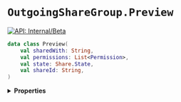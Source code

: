 # `OutgoingShareGroup.Preview`


[![API: Internal/Beta](https://img.shields.io/static/v1?label=API&message=Internal/Beta&color=red&style=flat-square)](/docs/developer-guide/core/api-conventions.md)



```kotlin
data class Preview(
    val sharedWith: String,
    val permissions: List<Permission>,
    val state: Share.State,
    val shareId: String,
)
```

<details>
<summary>
<b>Properties</b>
</summary>

<details>
<summary>
<code>sharedWith</code>: <code><code><a href='https://kotlinlang.org/api/latest/jvm/stdlib/kotlin/-string/'>String</a></code></code>
</summary>





</details>

<details>
<summary>
<code>permissions</code>: <code><code><a href='https://kotlinlang.org/api/latest/jvm/stdlib/kotlin.collections/-list/'>List</a>&lt;<a href='/docs/reference/dk.sdu.cloud.provider.api.Permission.md'>Permission</a>&gt;</code></code>
</summary>





</details>

<details>
<summary>
<code>state</code>: <code><code><a href='#share.state'>Share.State</a></code></code>
</summary>





</details>

<details>
<summary>
<code>shareId</code>: <code><code><a href='https://kotlinlang.org/api/latest/jvm/stdlib/kotlin/-string/'>String</a></code></code>
</summary>





</details>



</details>

